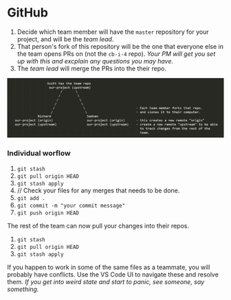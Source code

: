 # GitHub

1. Decide which team member will have the `master` repository for your project, and will be the _team lead_.
2. That person's fork of this repository will be the one that everyone else in the team opens PRs on (not the `cb-i-4` repo). _Your PM will get you set up with this and excplain any questions you may have._
3. The _team lead_ will merge the PRs into the their repo.

![gitflow](../server/assets/git_remote_flow.png)

### Individual worflow

1. `git stash`
2. `git pull origin HEAD`
3. `git stash apply`
4. // Check your files for any merges that needs to be done.
5. `git add .`
6. `git commit -m "your commit message"`
7. `git push origin HEAD`

The rest of the team can now pull your changes into their repos.

1. `git stash`
2. `git pull origin HEAD`
3. `git stash apply`

If you happen to work in some of the same files as a teammate, you will probably have conflicts. Use the VS Code UI to navigate these and resolve them. _If you get into weird state and start to panic, see someone, say something._
